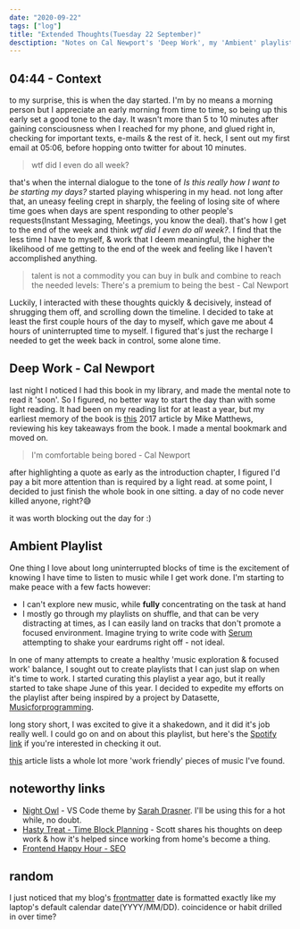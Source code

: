 ```yaml
---
date: "2020-09-22"
tags: ["log"]
title: "Extended Thoughts(Tuesday 22 September)"
desctiption: "Notes on Cal Newport's 'Deep Work', my 'Ambient' playlist, Frontend Happy Hour, Syntaxfm & more 🤷?"
---
```

## 04:44 - Context
to my surprise, this is when the day started. I'm by no means a morning person but I appreciate an early morning from time to time, so being up this early set a good tone to the day. It wasn't more than 5 to 10 minutes after gaining consciousness when I reached for my phone, and glued right in, checking for important texts, e-mails & the rest of it. heck, I sent out my first email at 05:06, before hopping onto twitter for about 10 minutes.

> wtf did I even do all week?

that's when the internal dialogue to the tone of _Is this really how I want to be starting my days?_ started playing whispering in my head. not long after that, an uneasy feeling crept in sharply, the feeling of losing site of where time goes when days are spent responding to other people's requests(Instant Messaging, Meetings, you know the deal). that's how I get to the end of the week and think _wtf did I even do all week?_. I find that the less time I have to myself, & work that I deem meaningful, the higher the likelihood of me getting to the end of the week and feeling like I haven't accomplished anything.

> talent is not a commodity you can buy in bulk and combine to reach the needed levels: There's a premium to being the best - Cal Newport

Luckily, I interacted with these thoughts quickly & decisively, instead of shrugging them off, and scrolling down the timeline. I decided to take at least the first couple hours of the day to myself, which gave me about 4 hours of uninterrupted time to myself. I figured that's just the recharge I needed to get the week back in control, some alone time.

## Deep Work - Cal Newport
last night I noticed I had this book in my library, and made the mental note to read it 'soon'. So I figured, no better way to start the day than with some light reading. It had been on my reading list for at least a year, but my earliest memory of the book is [this](https://legionathletics.com/deep-work-book-review/) 2017 article by Mike Matthews, reviewing his key takeaways from the book. I made a mental bookmark and moved on.

> I'm comfortable being bored - Cal Newport

after highlighting a quote as early as the introduction chapter, I figured I'd pay a bit more attention than is required by a light read. at some point, I decided to just finish the whole book in one sitting. a day of no code never killed anyone, right?😅

it was worth blocking out the day for :)

## Ambient Playlist
One thing I love about long uninterrupted blocks of time is the excitement of knowing I have time to listen to music while I get work done. I'm starting to make peace with a few facts however:
- I can't explore new music, while **fully** concentrating on the task at hand
- I mostly go through my playlists on shuffle, and that can be very distracting at times, as I can easily land on tracks that don't promote a focused environment. Imagine trying to write code with [Serum](https://youtu.be/J_s7akY6uJQ) attempting to shake your eardrums right off - not ideal.

In one of many attempts to create a healthy 'music exploration & focused work' balance, I sought out to create playlists that I can just slap on when it's time to work. I started curating this playlist a year ago, but it really started to take shape June of this year. I decided to expedite my efforts on the playlist after being inspired by a project by Datasette, [Musicforprogramming](http://musicforprogramming.net/).

long story short, I was excited to give it a shakedown, and it did it's job really well. I could go on and on about this playlist, but here's the [Spotify link](https://open.spotify.com/playlist/5vhNkJdvdPCs7GhLZDJ7R5?si=XSYenAX2Q4ePJGfZBhtzgA) if you're interested in checking it out.

[this](https://www.goosebumps.co.zw/playlists-for-coding) article lists a whole lot more 'work friendly' pieces of music I've found.

## noteworthy links
- [Night Owl](https://marketplace.visualstudio.com/items?itemName=sdras.night-owl) - VS Code theme by [Sarah Drasner](https://github.com/sdras). I'll be using this for a hot while, no doubt.
- [Hasty Treat - Time Block Planning](https://syntax.fm/show/283/hasty-treat-time-block-planning) - Scott shares his thoughts on deep work & how it's helped since working from home's become a thing.
- [Frontend Happy Hour - SEO](https://frontendhappyhour.com/episodes/seo-searching-for-our-drinks/)

## random
I just noticed that my blog's [frontmatter](https://www.gatsbyjs.com/docs/adding-markdown-pages/#frontmatter-for-metadata-in-markdown-files) date is formatted exactly like my laptop's default calendar date(YYYY/MM/DD). coincidence or habit drilled in over time?
